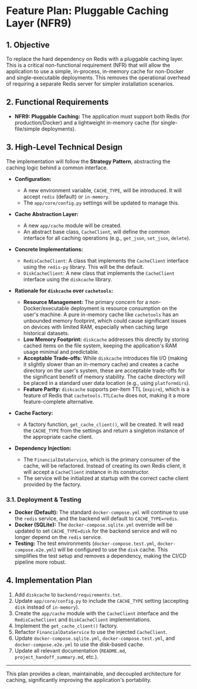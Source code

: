 # Feature Plan: Pluggable Caching Layer (NFR9)

## 1. Objective

To replace the hard dependency on Redis with a pluggable caching layer. This is a critical non-functional requirement (NFR) that will allow the application to use a simple, in-process, in-memory cache for non-Docker and single-executable deployments. This removes the operational overhead of requiring a separate Redis server for simpler installation scenarios.

## 2. Functional Requirements

*   **NFR9: Pluggable Caching:** The application must support both Redis (for production/Docker) and a lightweight in-memory cache (for single-file/simple deployments).

## 3. High-Level Technical Design

The implementation will follow the **Strategy Pattern**, abstracting the caching logic behind a common interface.

*   **Configuration:**
    *   A new environment variable, `CACHE_TYPE`, will be introduced. It will accept `redis` (default) or `in-memory`.
    *   The `app/core/config.py` settings will be updated to manage this.

*   **Cache Abstraction Layer:**
    *   A new `app/cache` module will be created.
    *   An abstract base class, `CacheClient`, will define the common interface for all caching operations (e.g., `get_json`, `set_json`, `delete`).

*   **Concrete Implementations:**
    *   `RedisCacheClient`: A class that implements the `CacheClient` interface using the `redis-py` library. This will be the default.
    *   `DiskCacheClient`: A new class that implements the `CacheClient` interface using the `diskcache` library.

*   **Rationale for `diskcache` over `cachetools`:**
    *   **Resource Management:** The primary concern for a non-Docker/executable deployment is resource consumption on the user's machine. A pure in-memory cache like `cachetools` has an unbounded memory footprint, which could cause significant issues on devices with limited RAM, especially when caching large historical datasets.
    *   **Low Memory Footprint:** `diskcache` addresses this directly by storing cached items on the file system, keeping the application's RAM usage minimal and predictable.
    *   **Acceptable Trade-offs:** While `diskcache` introduces file I/O (making it slightly slower than an in-memory cache) and creates a cache directory on the user's system, these are acceptable trade-offs for the significant benefit of memory stability. The cache directory will be placed in a standard user data location (e.g., using `platformdirs`).
    *   **Feature Parity:** `diskcache` supports per-item TTL (`expire`), which is a feature of Redis that `cachetools.TTLCache` does not, making it a more feature-complete alternative.

*   **Cache Factory:**
    *   A factory function, `get_cache_client()`, will be created. It will read the `CACHE_TYPE` from the settings and return a singleton instance of the appropriate cache client.

*   **Dependency Injection:**
    *   The `FinancialDataService`, which is the primary consumer of the cache, will be refactored. Instead of creating its own Redis client, it will accept a `CacheClient` instance in its constructor.
    *   The service will be initialized at startup with the correct cache client provided by the factory.

### 3.1. Deployment & Testing

*   **Docker (Default):** The standard `docker-compose.yml` will continue to use the `redis` service, and the backend will default to `CACHE_TYPE=redis`.
*   **Docker (SQLite):** The `docker-compose.sqlite.yml` override will be updated to set `CACHE_TYPE=disk` for the backend service and will no longer depend on the `redis` service.
*   **Testing:** The test environments (`docker-compose.test.yml`, `docker-compose.e2e.yml`) will be configured to use the `disk` cache. This simplifies the test setup and removes a dependency, making the CI/CD pipeline more robust.

## 4. Implementation Plan

1.  Add `diskcache` to `backend/requirements.txt`.
2.  Update `app/core/config.py` to include the `CACHE_TYPE` setting (accepting `disk` instead of `in-memory`).
3.  Create the `app/cache` module with the `CacheClient` interface and the `RedisCacheClient` and `DiskCacheClient` implementations.
4.  Implement the `get_cache_client()` factory.
5.  Refactor `FinancialDataService` to use the injected `CacheClient`.
6.  Update `docker-compose.sqlite.yml`, `docker-compose.test.yml`, and `docker-compose.e2e.yml` to use the disk-based cache.
7.  Update all relevant documentation (`README.md`, `project_handoff_summary.md`, etc.).

---

This plan provides a clean, maintainable, and decoupled architecture for caching, significantly improving the application's portability.
